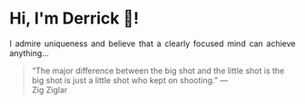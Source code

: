 # Hi, I'm Derrick 👋!
<p align="justify">I admire uniqueness and believe that a clearly focused mind can achieve anything...</p> 
<!-- #quote-start -->
<blockquote>&ldquo;The major difference between the big shot and the little shot is the big shot is just a little shot who kept on shooting.&rdquo; &mdash; <footer>Zig Ziglar</footer></blockquote>
<!-- #quote-end -->
